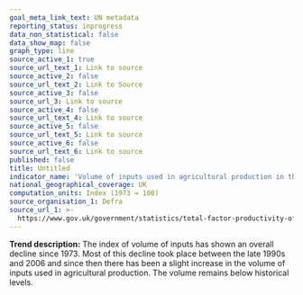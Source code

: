 ```yaml
---
goal_meta_link_text: UN metadata
reporting_status: inprogress
data_non_statistical: false
data_show_map: false
graph_type: line
source_active_1: true
source_url_text_1: Link to source
source_active_2: false
source_url_text_2: Link to Source
source_active_3: false
source_url_3: Link to source
source_active_4: false
source_url_text_4: Link to source
source_active_5: false
source_url_text_5: Link to source
source_active_6: false
source_url_text_6: Link to source
published: false
title: Untitled
indicator_name: 'Volume of inputs used in agricultural production in the UK, 1973 to 2018'
national_geographical_coverage: UK
computation_units: Index (1973 = 100)
source_organisation_1: Defra
source_url_1: >-
  https://www.gov.uk/government/statistics/total-factor-productivity-of-the-agricultural-industry
---
```

**Trend description:** The index of volume of inputs has shown an overall decline since 1973. Most of this decline took place between the late 1990s and 2006 and since then there has been a slight increase in the volume of inputs used in agricultural production. The volume remains below historical levels.
